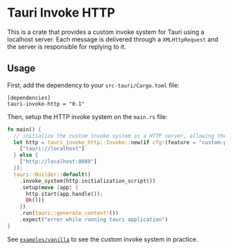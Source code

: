 # Tauri Invoke HTTP

This is a crate that provides a custom invoke system for Tauri using a localhost server.
Each message is delivered through a `XMLHttpRequest` and the server is responsible for replying to it.

## Usage

First, add the dependency to your `src-tauri/Cargo.toml` file:

```
[dependencies]
tauri-invoke-http = "0.1"
```

Then, setup the HTTP invoke system on the `main.rs` file:

```rust
fn main() {
  // initialize the custom invoke system as a HTTP server, allowing the given origins to access it.
  let http = tauri_invoke_http::Invoke::new(if cfg!(feature = "custom-protocol") {
    ["tauri://localhost"]
  } else {
    ["http://localhost:8080"]
  });
  tauri::Builder::default()
    .invoke_system(http.initialization_script())
    .setup(move |app| {
      http.start(app.handle());
      Ok(())
    })
    .run(tauri::generate_context!())
    .expect("error while running tauri application")
}
```

See [`examples/vanilla`](examples/vanilla/) to see the custom invoke system in practice.
